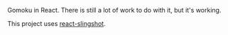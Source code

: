 Gomoku in React. There is still a lot of work to do with it, but it's working.

This project uses [react-slingshot](https://github.com/coryhouse/react-slingshot).